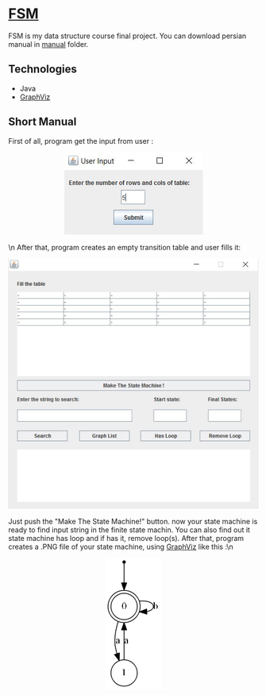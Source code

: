 [FSM](https://github.com/aminrashidbeigi/FSM.git)
=
FSM is my data structure course final project. 
You can download persian manual in [manual](manual/) folder.


Technologies
-

- Java
- [GraphViz](http://www.graphviz.org/)


Short Manual
-
First of all, program get the input from user :
 
<p align="center">
  <img src="manual/user-input.JPG">
</p>
\n
After that, program creates an empty transition
table and user fills it:

<p align="center">
  <img src="manual/main.JPG">
</p>

Just push the "Make The State Machine!" button. now 
your state machine is ready to find input string in the finite state machin. 
You can also find out it state machine has loop and if has it, remove loop(s).
After that, program creates a .PNG file of your state machine, using [GraphViz](http://www.graphviz.org/) like this :\n

<p align="center">
  <img src="state-machine.png">
</p>
